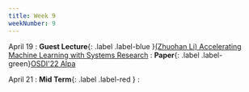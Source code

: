```yaml
---
title: Week 9
weekNumber: 9
---
```


April 19
: **Guest Lecture**{: .label .label-blue }[(Zhuohan Li) Accelerating Machine Learning with Systems Research](https://people.eecs.berkeley.edu/~zhuohan/)
    : **Paper**{: .label .label-green}[OSDI'22 Alpa](https://github.com/alpa-projects/alpa)

April 21
: **Mid Term**{: .label .label-red }
    : &emsp;
